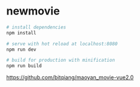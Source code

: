 # newmovie
``` bash
# install dependencies
npm install

# serve with hot reload at localhost:8080
npm run dev

# build for production with minification
npm run build

```

https://github.com/bitqiang/maoyan_movie-vue2.0
